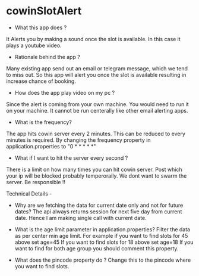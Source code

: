 # cowinSlotAlert

- What this app does ?
 
 It Alerts you by making a sound once the slot is available. In this case it plays a youtube video.
 
 - Rationale behind the app ?

Many existing app send out an email or telegram message, which we tend to miss out. So this app will alert you once the slot is available resulting in increase chance of booking.

- How does the app play video on my pc ?

Since the alert is coming from your own machine. You would need to run it on your machine. It cannot be run centerally like other email alerting apps.

- What is the frequency?

The app hits cowin server every 2 minutes. This can be reduced to every minutes is required.
By changing the frequency property in application.properties to "0 * * * * *"

- What if I want to hit the server every second ?

There is a limit on how many times you can hit cowin server. Post which your ip will be blocked probably temperoraily.
We dont want to swarm the server. Be responsible !!


Technical Details -

- Why are we fetching the data for current date only and not for future dates?
The api always returns session for next five day from current date. Hence I am making single call with current date.

- What is the age limit parameter in application.properties?
Filter the data as per center min age limit. 
For example if you want to find slots for 45  above set age=45
If you want to find slots for 18 above set age=18
If you want to find for both age group you should comment this property.

- What does the pincode property do ?
Change this to the pincode where you want to find slots.




